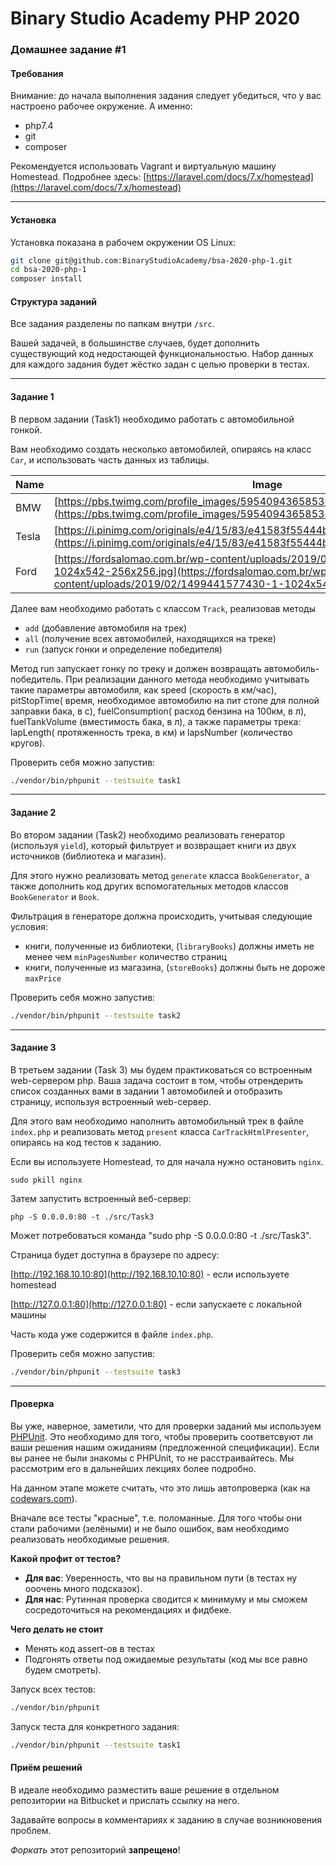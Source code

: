 Binary Studio Academy PHP 2020
====

### Домашнее задание #1

#### Требования

Внимание: до начала выполнения задания следует убедиться, что у вас настроено рабочее окружение.
А именно:
 - php7.4
 - git
 - composer

Рекомендуется использовать Vagrant и виртуальную машину Homestead.
Подробнее здесь: [https://laravel.com/docs/7.x/homestead](https://laravel.com/docs/7.x/homestead)

***

#### Установка

Установка показана в рабочем окружении OS Linux:

```bash
git clone git@github.com:BinaryStudioAcademy/bsa-2020-php-1.git
cd bsa-2020-php-1
composer install
```

#### Структура заданий

Все задания разделены по папкам внутри `/src`.

Вашей задачей, в большинстве случаев, будет дополнить существующий код недостающей
функциональностью.
Набор данных для каждого задания будет жёстко задан с целью проверки в тестах.

***

#### Задание 1

В первом задании (Task1) необходимо работать с автомобильной гонкой.

Вам необходимо создать несколько автомобилей, опираясь на класс `Car`, 
и использовать часть данных из таблицы.

| Name         | Image
|--------------|--------------------------------------------------|
| BMW          | [https://pbs.twimg.com/profile_images/595409436585361408/aFJGRaO6_400x400.jpg](https://pbs.twimg.com/profile_images/595409436585361408/aFJGRaO6_400x400.jpg) |
| Tesla        | [https://i.pinimg.com/originals/e4/15/83/e41583f55444b931f4ba2f0f8bce1970.jpg](https://i.pinimg.com/originals/e4/15/83/e41583f55444b931f4ba2f0f8bce1970.jpg) |
| Ford         | [https://fordsalomao.com.br/wp-content/uploads/2019/02/1499441577430-1-1024x542-256x256.jpg](https://fordsalomao.com.br/wp-content/uploads/2019/02/1499441577430-1-1024x542-256x256.jpg) |

Далее вам необходимо работать с классом `Track`, 
реализовав методы 

* `add` (добавление автомобиля на трек)
* `all` (получение всех автомобилей, находящихся на треке)
* `run` (запуск гонки и определение победителя)

Метод run запускает гонку  по треку и должен возвращать автомобиль-победитель. При реализации данного метода необходимо 
учитывать такие параметры автомобиля, как speed (скорость в км/час), pitStopTime( время, необходимое автомобилю на пит
стопе для полной заправки бака, в с), fuelConsumption( расход бензина на 100км, в л), fuelTankVolume
(вместимость бака, в л), а также параметры трека: lapLength( протяженность трека, в км) и lapsNumber (количество кругов).

Проверить себя можно запустив:
```bash
./vendor/bin/phpunit --testsuite task1
```

***

#### Задание 2

Во втором задании (Task2) необходимо реализовать генератор (используя `yield`), который фильтрует и возвращает книги 
из двух источников (библиотека и магазин).

Для этого нужно реализовать метод `generate` класса `BookGenerator`, а также дополнить код других вспомогательных методов классов `BookGenerator` и `Book`.

Фильтрация в генераторе должна происходить, учитывая следующие условия:

* книги, полученные из библиотеки, (`libraryBooks`) должны иметь не менее чем `minPagesNumber` количество страниц
* книги, полученные из магазина, (`storeBooks`) должны быть не дороже `maxPrice`

Проверить себя можно запустив:
```bash
./vendor/bin/phpunit --testsuite task2
```

***

#### Задание 3

В третьем задании (Task 3) мы будем практиковаться со встроенным web-сервером php.
Ваша задача состоит в том, чтобы отрендерить список созданных вами 
в задании 1 автомобилей и отобразить страницу, используя встроенный web-сервер.

Для этого вам необходимо наполнить автомобильный трек в файле `index.php` 
и реализовать метод `present` класса `CarTrackHtmlPresenter`, 
опираясь на код тестов к заданию.

Если вы используете Homestead, то для начала нужно остановить `nginx`.

```shell
sudo pkill nginx
```
Затем запустить встроенный веб-сервер:

```
php -S 0.0.0.0:80 -t ./src/Task3
```

Мoжет потребоваться команда "sudo php -S 0.0.0.0:80 -t ./src/Task3".

Страница будет доступна в браузере по адресу:  

[http://192.168.10.10:80](http://192.168.10.10:80) - если используете homestead

[http://127.0.0.1:80](http://127.0.0.1:80) - если запускаете с локальной машины

Часть кода уже содержится в файле `index.php`. 

Проверить себя можно запустив:
```bash
./vendor/bin/phpunit --testsuite task3
```

***

#### Проверка

Вы уже, наверное, заметили, что для проверки заданий мы используем 
[PHPUnit](https://phpunit.de/getting-started.html).
Это необходимо для того, чтобы проверить соответсвуют ли ваши решения 
нашим ожиданиям (предложенной спецификации).
Если вы ранее не были знакомы с PHPUnit, то не расстраивайтесь. 
Мы рассмотрим его в дальнейших лекциях более подробно.

На данном этапе можете считать, что это лишь автопроверка 
(как на [codewars.com](https://www.codewars.com)).

Вначале все тесты "красные", т.е. поломанные. 
Для того чтобы они стали рабочими (зелёными) и не было ошибок,
вам необходимо реализовать необходимые решения.

**Какой профит от тестов?**

* **Для вас**: Уверенность, что вы на правильном пути (в тестах ну ооочень много подсказок).
* **Для нас**: Рутинная проверка сводится к минимуму 
и мы сможем сосредоточиться на рекомендациях и фидбеке.

**Чего делать не стоит**
* Менять код assert-ов в тестах
* Подгонять ответы под ожидаемые результаты (код мы все равно будем смотреть).


Запуск всех тестов:

```bash
./vendor/bin/phpunit
```

Запуск теста для конкретного задания:

```bash
./vendor/bin/phpunit --testsuite task1
```

#### Приём решений

В идеале необходимо разместить ваше решение в отдельном репозитории на Bitbucket
и прислать ссылку на него.

Задавайте вопросы в комментариях к заданию в случае возникновения проблем.

*Форкать* этот репозиторий **запрещено**!
